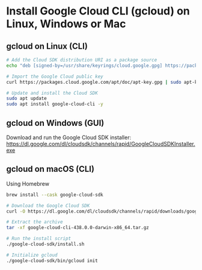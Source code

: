 # Install Google Cloud CLI (gcloud) on Linux, Windows or Mac

## gcloud on Linux (CLI)

```bash
# Add the Cloud SDK distribution URI as a package source
echo "deb [signed-by=/usr/share/keyrings/cloud.google.gpg] https://packages.cloud.google.com/apt cloud-sdk main" | sudo tee -a /etc/apt/sources.list.d/google-cloud-sdk.list

# Import the Google Cloud public key
curl https://packages.cloud.google.com/apt/doc/apt-key.gpg | sudo apt-key --keyring /usr/share/keyrings/cloud.google.gpg add -

# Update and install the Cloud SDK
sudo apt update 
sudo apt install google-cloud-cli -y

```

## gcloud on Windows (GUI)

Download and run the Google Cloud SDK installer:
https://dl.google.com/dl/cloudsdk/channels/rapid/GoogleCloudSDKInstaller.exe

## gcloud on macOS (CLI)
Using Homebrew

```bash
brew install --cask google-cloud-sdk

# Download the Google Cloud SDK
curl -O https://dl.google.com/dl/cloudsdk/channels/rapid/downloads/google-cloud-cli-438.0.0-darwin-x86_64.tar.gz

# Extract the archive
tar -xf google-cloud-cli-438.0.0-darwin-x86_64.tar.gz

# Run the install script
./google-cloud-sdk/install.sh

# Initialize gcloud
./google-cloud-sdk/bin/gcloud init
```